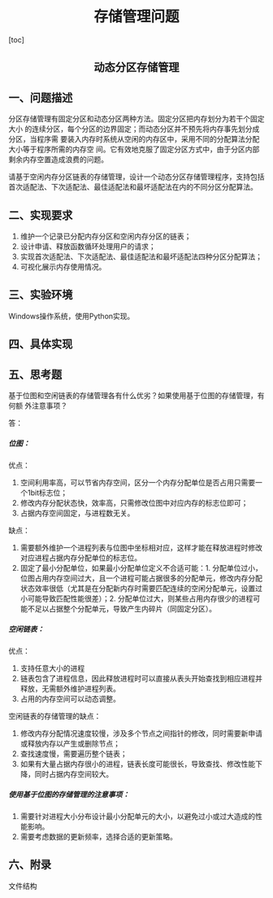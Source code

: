 # <center> 存储管理问题

[toc]

## <center>动态分区存储管理

## 一、问题描述

​		分区存储管理有固定分区和动态分区两种方法。固定分区把内存划分为若干个固定大小 的连续分区，每个分区的边界固定；而动态分区并不预先将内存事先划分成分区，当程序需 要装入内存时系统从空闲的内存区中，采用不同的分配算法分配大小等于程序所需的内存空 间。它有效地克服了固定分区方式中，由于分区内部剩余内存空置造成浪费的问题。 

​		请基于空闲内存分区链表的存储管理，设计一个动态分区存储管理程序，支持包括首次适配法、下次适配法、最佳适配法和最坏适配法在内的不同分区分配算法。

## 二、实现要求

1. 维护一个记录已分配内存分区和空闲内存分区的链表； 
2. 设计申请、释放函数循环处理用户的请求；
3. 实现首次适配法、下次适配法、最佳适配法和最坏适配法四种分区分配算法； 
4. 可视化展示内存使用情况。

## 三、实验环境

Windows操作系统，使用Python实现。

## 四、具体实现



## 五、思考题

​		基于位图和空闲链表的存储管理各有什么优劣？如果使用基于位图的存储管理，有何额 外注意事项？

答：

##### 位图：

优点：

1. 空间利用率高，可以节省内存空间，区分一个内存分配单位是否占用只需要一个1bit标志位；
2. 修改内存分配状态快，效率高，只需修改位图中对应内存的标志位即可；
3. 占据内存空间固定，与进程数无关。

缺点：

1. 需要额外维护一个进程列表与位图中坐标相对应，这样才能在释放进程时修改对应进程占据内存分配单位的标志位。
2. 固定了最小分配单位，如果最小分配单位定义不合适可能：1. 分配单位过小，位图占用内存空间过大，且一个进程可能占据很多的分配单元，修改内存分配状态效率很低（尤其是在分配新内存时需要匹配连续的空闲分配单元，设置过小可能导致匹配性能很差）；2. 分配单位过大，则某些占用内存很少的进程可能不足以占据整个分配单元，导致产生内碎片（同固定分区）。

##### 空闲链表：

优点：

1. 支持任意大小的进程
2. 链表包含了进程信息，因此释放进程时可以直接从表头开始查找到相应进程并释放，无需额外维护进程列表。
3. 占用的内存空间可以动态调整。

空闲链表的存储管理的缺点：

1. 修改内存分配情况速度较慢，涉及多个节点之间指针的修改，同时需要新申请或释放内存以产生或删除节点；
2. 查找速度慢，需要遍历整个链表；
3. 如果有大量占据内存很小的进程，链表长度可能很长，导致查找、修改性能下降，同时占据内存空间较大。

##### 使用基于位图的存储管理的注意事项：

1. 需要针对进程大小分布设计最小分配单元的大小，以避免过小或过大造成的性能影响。
2. 需要考虑数据的更新频率，选择合适的更新策略。

## 六、附录

文件结构

